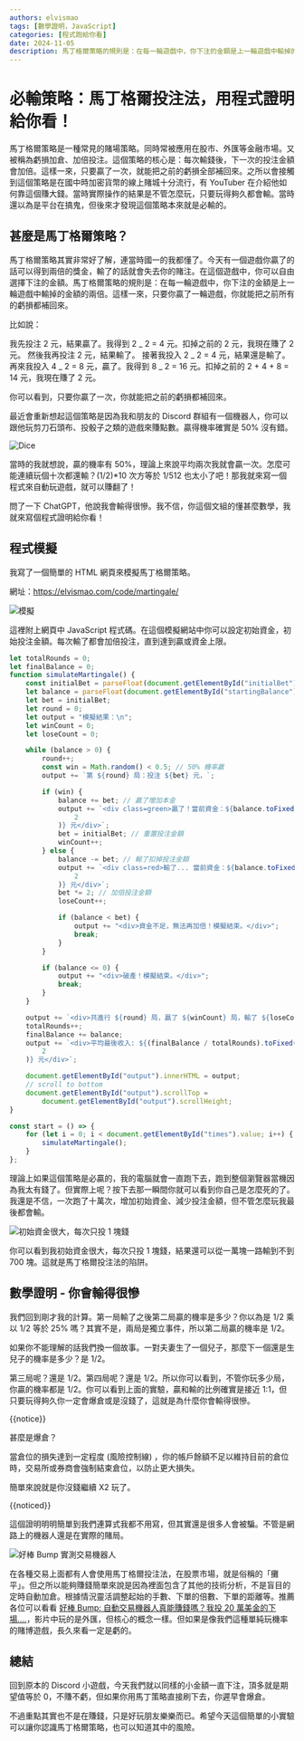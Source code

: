 ```yaml
---
authors: elvismao
tags: [數學證明，JavaScript]
categories: [程式跑給你看]
date: 2024-11-05
description: 馬丁格爾策略的規則是：在每一輪遊戲中，你下注的金額是上一輪遊戲中輸掉的金額的兩倍。用程式模擬和數學證明這個策略一定會虧錢，因為玩多局贏的機率不會提升，提升的只有你投入的資金。
---
```


# 必輸策略：馬丁格爾投注法，用程式證明給你看！

馬丁格爾策略是一種常見的賭場策略。同時常被應用在股市、外匯等金融市場。又被稱為虧損加倉、加倍投注。這個策略的核心是：每次輸錢後，下一次的投注金額會加倍。這樣一來，只要贏了一次，就能把之前的虧損全部補回來。之所以會接觸到這個策略是在國中時加密貨幣的線上賭城十分流行，有 YouTuber 在介紹他如何靠這個賺大錢。當時實際操作的結果是不管怎麼玩，只要玩得夠久都會輸。當時還以為是平台在搞鬼，但後來才發現這個策略本來就是必輸的。

## 甚麼是馬丁格爾策略？

馬丁格爾策略其實非常好了解，連當時國一的我都懂了。今天有一個遊戲你贏了的話可以得到兩倍的獎金，輸了的話就會失去你的賭注。在這個遊戲中，你可以自由選擇下注的金額。馬丁格爾策略的規則是：在每一輪遊戲中，你下注的金額是上一輪遊戲中輸掉的金額的兩倍。這樣一來，只要你贏了一輪遊戲，你就能把之前所有的虧損都補回來。

比如說：

我先投注 2 元，結果贏了。我得到 2 _ 2 = 4 元。扣掉之前的 2 元，我現在賺了 2 元。
然後我再投注 2 元，結果輸了。
接著我投入 2 _ 2 = 4 元，結果還是輸了。
再來我投入 4 _ 2 = 8 元，贏了。我得到 8 _ 2 = 16 元。扣掉之前的 2 + 4 + 8 = 14 元，我現在賺了 2 元。

你可以看到，只要你贏了一次，你就能把之前的虧損都補回來。

最近會重新想起這個策略是因為我和朋友的 Discord 群組有一個機器人，你可以跟他玩剪刀石頭布、投骰子之類的遊戲來賺點數。贏得機率確實是 50% 沒有錯。

![Dice](dice.webp)

當時的我就想說，贏的機率有 50%，理論上來說平均兩次我就會贏一次。怎麼可能連續玩個十次都還輸？(1/2)\*10 次方等於 1/512 也太小了吧！那我就來寫一個程式來自動玩遊戲，就可以賺翻了！

問了一下 ChatGPT，他說我會輸得很慘。我不信，你這個文組的懂甚麼數學，我就來寫個程式證明給你看！

## 程式模擬

我寫了一個簡單的 HTML 網頁來模擬馬丁格爾策略。

網址：<https://elvismao.com/code/martingale/>

![模擬](模擬.webp)

這裡附上網頁中 JavaScript 程式碼。在這個模擬網站中你可以設定初始資金，初始投注金額。每次輸了都會加倍投注，直到達到贏或資金上限。

```js
let totalRounds = 0;
let finalBalance = 0;
function simulateMartingale() {
    const initialBet = parseFloat(document.getElementById("initialBet").value);
    let balance = parseFloat(document.getElementById("startingBalance").value);
    let bet = initialBet;
    let round = 0;
    let output = "模擬結果：\n";
    let winCount = 0;
    let loseCount = 0;

    while (balance > 0) {
        round++;
        const win = Math.random() < 0.5; // 50% 機率贏
        output += `第 ${round} 局：投注 ${bet} 元，`;

        if (win) {
            balance += bet; // 贏了增加本金
            output += `<div class=green>贏了！當前資金：${balance.toFixed(
                2
            )} 元</div>`;
            bet = initialBet; // 重置投注金額
            winCount++;
        } else {
            balance -= bet; // 輸了扣掉投注金額
            output += `<div class=red>輸了... 當前資金：${balance.toFixed(
                2
            )} 元</div>`;
            bet *= 2; // 加倍投注金額
            loseCount++;

            if (balance < bet) {
                output += "<div>資金不足，無法再加倍！模擬結束。</div>";
                break;
            }
        }

        if (balance <= 0) {
            output += "<div>破產！模擬結束。</div>";
            break;
        }
    }

    output += `<div>共進行 ${round} 局，贏了 ${winCount} 局，輸了 ${loseCount} 局。</div>`;
    totalRounds++;
    finalBalance += balance;
    output += `<div>平均最後收入: ${(finalBalance / totalRounds).toFixed(
        2
    )} 元</div>`;

    document.getElementById("output").innerHTML = output;
    // scroll to bottom
    document.getElementById("output").scrollTop =
        document.getElementById("output").scrollHeight;
}

const start = () => {
    for (let i = 0; i < document.getElementById("times").value; i++) {
        simulateMartingale();
    }
};
```

理論上如果這個策略是必贏的，我的電腦就會一直跑下去，跑到整個瀏覽器當機因為我太有錢了。但實際上呢？按下去那一瞬間你就可以看到你自己是怎麼死的了。我還是不信，一次跑了十萬次，增加初始資金、減少投注金額，但不管怎麼玩我最後都會輸。

![初始資金很大，每次只投 1 塊錢](很多錢.webp)

你可以看到我初始資金很大，每次只投 1 塊錢，結果還可以從一萬塊一路輸到不到 700 塊。這就是馬丁格爾投注法的陷阱。

## 數學證明 - 你會輸得很慘

我們回到剛才我的計算。第一局輸了之後第二局贏的機率是多少？你以為是 1/2 乘以 1/2 等於 25% 嗎？其實不是，兩局是獨立事件，所以第二局贏的機率是 1/2。

如果你不能理解的話我們換一個故事。一對夫妻生了一個兒子，那麼下一個還是生兒子的機率是多少？是 1/2。

第三局呢？還是 1/2。第四局呢？還是 1/2。所以你可以看到，不管你玩多少局，你贏的機率都是 1/2。你可以看到上面的實驗，贏和輸的比例確實是接近 1:1，但只要玩得夠久你一定會爆倉或是沒錢了，這就是為什麼你會輸得很慘。

{{notice}}

甚麼是爆倉？

當倉位的損失達到一定程度 (風險控制線) ，你的帳戶餘額不足以維持目前的倉位時，交易所或券商會強制結束倉位，以防止更大損失。

簡單來說就是你沒錢繼續 X2 玩了。

{{noticed}}

這個證明明明簡單到我們連算式我都不用寫，但其實還是很多人會被騙。不管是網路上的機器人還是在實際的賭局。

![好棒 Bump 實測交易機器人](bump.webp)

在各種交易上面都有人會使用馬丁格爾投注法，在股票市場，就是俗稱的「攤平」。但之所以能夠賺錢簡單來說是因為裡面包含了其他的技術分析，不是盲目的定時自動加倉。根據情況靈活調整起始的手數、下單的倍數、下單的距離等。推薦各位可以看看 [好棒 Bump: 自動交易機器人真能賺錢嗎？我投 20 萬美金的下場….](https://www.youtube.com/watch?v=1IUgdjfdCtQ&t=914s)，影片中玩的是外匯，但核心的概念一樣。但如果是像我們這種單純玩機率的賭博遊戲，長久來看一定是虧的。

## 總結

回到原本的 Discord 小遊戲，今天我們就以同樣的小金額一直下注，頂多就是期望值等於 0，不賺不虧，但如果你用馬丁策略直接刷下去，你遲早會爆倉。

不過重點其實也不是在賺錢，只是好玩朋友樂樂而已。希望今天這個簡單的小實驗可以讓你認識馬丁格爾策略，也可以知道其中的風險。
